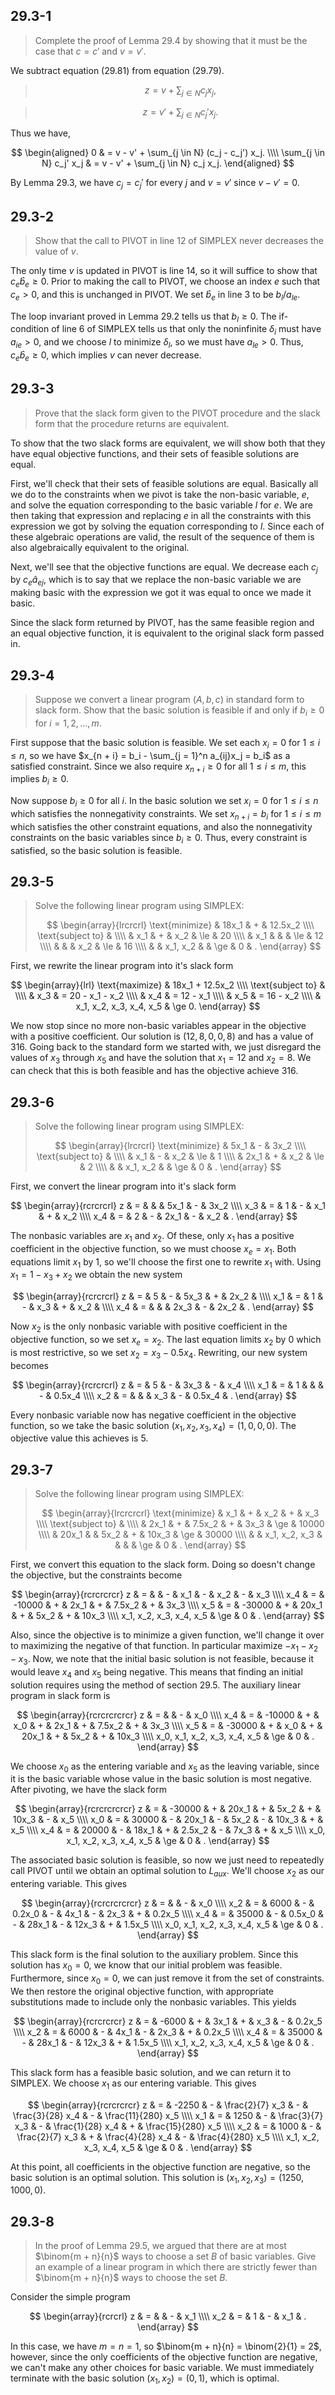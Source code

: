 ## 29.3-1

> Complete the proof of Lemma 29.4 by showing that it must be the case that $c = c'$ and $v = v'$.

We subtract equation $\text{(29.81)}$ from equation $\text{(29.79)}$.

> $$z = v + \sum_{j \in N} c_j x_j, \tag{29.79}$$

> $$z = v' + \sum_{j \in N} c_j' x_j. \tag{29.81}$$

Thus we have,

$$
\begin{aligned}
                      0 & = v - v' + \sum_{j \in N} (c_j - c_j') x_j. \\\\
\sum_{j \in N} c_j' x_j & = v - v' + \sum_{j \in N} c_j x_j.
\end{aligned}
$$

By Lemma 29.3, we have $c_j = c_j'$ for every $j$ and $v = v'$ since $v - v' = 0$.

## 29.3-2

> Show that the call to $\text{PIVOT}$ in line 12 of $\text{SIMPLEX}$ never decreases the value of $v$.

The only time $v$ is updated in $\text{PIVOT}$ is line 14, so it will suffice to show that $c_e \hat b_e \ge 0$. Prior to making the call to $\text{PIVOT}$, we choose an index $e$ such that $c_e > 0$, and this is unchanged in $\text{PIVOT}$. We set $\hat b_e$ in line 3 to be $b_l / a_{le}$.

The loop invariant proved in Lemma 29.2 tells us that $b_l \ge 0$. The if-condition of line 6 of $\text{SIMPLEX}$ tells us that only the noninfinite $\delta_i$ must have $a_{ie} > 0$, and we choose $l$ to minimize $\delta_l$, so we must have $a_{le} > 0$. Thus, $c_e \hat b_e \ge 0$, which implies $v$ can never decrease.

## 29.3-3

> Prove that the slack form given to the $\text{PIVOT}$ procedure and the slack form that the procedure returns are equivalent.

To show that the two slack forms are equivalent, we will show both that they have equal objective functions, and their sets of feasible solutions are equal.

First, we'll check that their sets of feasible solutions are equal. Basically all we do to the constraints when we pivot is take the non-basic variable, $e$, and solve the equation corresponding to the basic variable $l$ for $e$. We are then taking that expression and replacing $e$ in all the constraints with this expression we got by solving the equation corresponding to $l$. Since each of these algebraic operations are valid, the result of the sequence of them is also algebraically equivalent to the original.

Next, we'll see that the objective functions are equal. We decrease each $c_j$ by $c_e \hat a_{ej}$, which is to say that we replace the non-basic variable we are making basic with the expression we got it was equal to once we made it basic.

Since the slack form returned by $\text{PIVOT}$, has the same feasible region and an equal objective function, it is equivalent to the original slack form passed in.

## 29.3-4

> Suppose we convert a linear program $(A, b, c)$ in standard form to slack form. Show that the basic solution is feasible if and only if $b_i \ge 0$ for $i = 1, 2, \ldots, m$.

First suppose that the basic solution is feasible. We set each $x_i = 0$ for $1 \le i \le n$, so we have $x_{n + i} = b_i - \sum_{j = 1}^n a_{ij}x_j = b_i$ as a satisfied constraint. Since we also require $x_{n + i} \ge 0$ for all $1 \le i \le m$, this implies $b_i \ge 0$.

Now suppose $b_i \ge 0$ for all $i$. In the basic solution we set $x_i = 0$ for $1 \le i \le n$ which satisfies the nonnegativity constraints. We set $x_{n + i} = b_i$ for $1 \le i \le m$ which satisfies the other constraint equations, and also the nonnegativity constraints on the basic variables since $b_i \ge 0$. Thus, every constraint is satisfied, so the basic solution is feasible.

## 29.3-5

> Solve the following linear program using $\text{SIMPLEX}$:
>
> $$
> \begin{array}{lrcrcrl}
> \text{minimize}   & 18x_1 & + & 12.5x_2 \\\\
> \text{subject to} & \\\\
>                   &   x_1 & + &     x_2 & \le & 20 \\\\
>                   &   x_1 &   &         & \le & 12 \\\\
>                   &       &   &     x_2 & \le & 16 \\\\
>                   &       & x_1, x_2 &  & \ge &  0 & .
> \end{array}
> $$

First, we rewrite the linear program into it's slack form

$$
\begin{array}{lrl}
\text{maximize}   & 18x_1 + 12.5x_2 \\\\
\text{subject to} & \\\\
                  & x_3 & = 20 - x_1 - x_2 \\\\
                  & x_4 & = 12 - x_1 \\\\
                  & x_5 & = 16 - x_2 \\\\
                  & x_1, x_2, x_3, x_4, x_5 & \ge 0.
\end{array}
$$

We now stop since no more non-basic variables appear in the objective with a positive coefficient. Our solution is $(12, 8, 0, 0, 8)$ and has a value of $316$. Going back to the standard form we started with, we just disregard the values of $x_3$ through $x_5$ and have the solution that $x_1 = 12$ and $x_2 = 8$. We can check that this is both feasible and has the objective achieve $316$.

## 29.3-6

> Solve the following linear program using $\text{SIMPLEX}$:
>
> $$
> \begin{array}{lrcrcrl}
> \text{minimize}   & 5x_1 & - & 3x_2 \\\\
> \text{subject to} & \\\\
>                   &  x_1 & - &  x_2 &   \le & 1 \\\\
>                   & 2x_1 & + &  x_2 &   \le & 2 \\\\
>                   &      & x_1, x_2 & & \ge & 0 & .
> \end{array}
> $$

First, we convert the linear program into it's slack form

$$
\begin{array}{rcrcrcrl}
z   & = &   &   & 5x_1 & - & 3x_2 \\\\
x_3 & = & 1 & - &  x_1 & + &  x_2 \\\\
x_4 & = & 2 & - & 2x_1 & - &  x_2 & .
\end{array}
$$

The nonbasic variables are $x_1$ and $x_2$. Of these, only $x_1$ has a positive coefficient in the objective function, so we must choose $x_e = x_1$. Both equations limit $x_1$ by $1$, so we'll choose the first one to rewrite $x_1$ with. Using $x_1 = 1 − x_3 + x_2$ we obtain the new system

$$
\begin{array}{rcrcrcrl}
z   & = & 5 & - & 5x_3 & + & 2x_2 & \\\\
x_1 & = & 1 & - &  x_3 & + &  x_2 & \\\\
x_4 & = &   &   & 2x_3 & - & 2x_2 & .
\end{array}
$$

Now $x_2$ is the only nonbasic variable with positive coefficient in the objective function, so we set $x_e = x_2$. The last equation limits $x_2$ by $0$ which is most restrictive, so we set $x_2 = x_3 − 0.5x_4$. Rewriting, our new system becomes

$$
\begin{array}{rcrcrcrl}
z   & = & 5 & - & 3x_3 & - &    x_4 \\\\
x_1 & = & 1 &   &      & - & 0.5x_4 \\\\
x_2 & = &   &   &  x_3 & - & 0.5x_4 & .
\end{array}
$$

Every nonbasic variable now has negative coefficient in the objective function, so we take the basic solution $(x_1, x_2, x_3, x_4) = (1, 0, 0, 0)$. The objective value this achieves is $5$.

## 29.3-7

> Solve the following linear program using $\text{SIMPLEX}$:
>
> $$
> \begin{array}{lrcrcrcrl}
> \text{minimize}   &   x_1 & + &     x_2 & + &   x_3 \\\\
> \text{subject to} & \\\\
>                   &  2x_1 & + &  7.5x_2 & + &  3x_3 & \ge & 10000 \\\\
>                   & 20x_1 &   &    5x_2 & + & 10x_3 & \ge & 30000 \\\\
>                   &       & x_1, x_2, x_3 & & &     & \ge &     0 & .
> \end{array}
> $$

First, we convert this equation to the slack form. Doing so doesn't change the objective, but the constraints become

$$
\begin{array}{rcrcrcrcr}
z   & = &        & - &   x_1 & - &    x_2 & - &   x_3 \\\\
x_4 & = & -10000 & + &  2x_1 & + & 7.5x_2 & + &  3x_3 \\\\
x_5 & = & -30000 & + & 20x_1 & + &   5x_2 & + & 10x_3 \\\\
x_1, x_2, x_3, x_4, x_5 & \ge & 0 & .
\end{array}
$$

Also, since the objective is to minimize a given function, we'll change it over to maximizing the negative of that function. In particular maximize $−x_1 − x_2 − x_3$. Now, we note that the initial basic solution is not feasible, because it would leave $x_4$ and $x_5$ being negative. This means that finding an initial solution requires using the method of section 29.5. The auxiliary linear program in slack form is

$$
\begin{array}{rcrcrcrcrcr}
z   & = &        & - & x_0 \\\\
x_4 & = & -10000 & + & x_0 & + &  2x_1 & + & 7.5x_2 & + &  3x_3 \\\\
x_5 & = & -30000 & + & x_0 & + & 20x_1 & + &   5x_2 & + & 10x_3 \\\\
x_0, x_1, x_2, x_3, x_4, x_5 & \ge & 0 & .
\end{array}
$$

We choose $x_0$ as the entering variable and $x_5$ as the leaving variable, since it is the basic variable whose value in the basic solution is most negative. After pivoting, we have the slack form

$$
\begin{array}{rcrcrcrcrcr}
z   & = & -30000 & + & 20x_1 & + &   5x_2 & + & 10x_3 & - & x_5 \\\\
x_0 & = &  30000 & - & 20x_1 & - &   5x_2 & - & 10x_3 & + & x_5 \\\\
x_4 & = &  20000 & - & 18x_1 & + & 2.5x_2 & - &  7x_3 & + & x_5 \\\\
x_0, x_1, x_2, x_3, x_4, x_5 & \ge & 0 & .
\end{array}
$$

The associated basic solution is feasible, so now we just need to repeatedly call $\text{PIVOT}$ until we obtain an optimal solution to $L_{aux}$. We'll choose $x_2$ as our entering variable. This gives

$$
\begin{array}{rcrcrcrcrcr}
z   & = &       & - &    x_0 \\\\
x_2 & = &  6000 & - & 0.2x_0 & - &  4x_1 & - &  2x_3 & + & 0.2x_5   \\\\
x_4 & = & 35000 & - & 0.5x_0 & - & 28x_1 & - & 12x_3 & + & 1.5x_5 \\\\
x_0, x_1, x_2, x_3, x_4, x_5 & \ge & 0 & .
\end{array}
$$

This slack form is the final solution to the auxiliary problem. Since this solution has $x_0 = 0$, we know that our initial problem was feasible. Furthermore, since $x_0 = 0$, we can just remove it from the set of constraints. We then restore the original objective function, with appropriate substitutions made to include only the nonbasic variables. This yields

$$
\begin{array}{rcrcrcrcr}
z   & = & -6000 & + &  3x_1 & + &   x_3 & - & 0.2x_5 \\\\
x_2 & = &  6000 & - &  4x_1 & - &  2x_3 & + & 0.2x_5 \\\\
x_4 & = & 35000 & - & 28x_1 & - & 12x_3 & + & 1.5x_5 \\\\
x_1, x_2, x_3, x_4, x_5 & \ge & 0 & .
\end{array}
$$

This slack form has a feasible basic solution, and we can return it to $\text{SIMPLEX}$. We choose $x_1$ as our entering variable. This gives

$$
\begin{array}{rcrcrcrcr}
z   & = & -2250 & - & \frac{2}{7} x_3 & - & \frac{3}{28} x_4 & - & \frac{11}{280} x_5 \\\\
x_1 & = &  1250 & - & \frac{3}{7} x_3 & - & \frac{1}{28} x_4 & + & \frac{15}{280} x_5 \\\\
x_2 & = &  1000 & - & \frac{2}{7} x_3 & + & \frac{4}{28} x_4 & - &  \frac{4}{280} x_5 \\\\
x_1, x_2, x_3, x_4, x_5 & \ge & 0 & .
\end{array}
$$

At this point, all coefficients in the objective function are negative, so the basic solution is an optimal solution. This solution is $(x_1, x_2, x_3) = (1250, 1000, 0)$.

## 29.3-8

> In the proof of Lemma 29.5, we argued that there are at most $\binom{m + n}{n}$ ways to choose a set $B$ of basic variables. Give an example of a linear program in which there are strictly fewer than $\binom{m + n}{n}$ ways to choose the set $B$.

Consider the simple program

$$
\begin{array}{rcrcrl}
z   & = &   & - & x_1 \\\\
x_2 & = & 1 & - & x_1 & .
\end{array}
$$

In this case, we have $m = n = 1$, so $\binom{m + n}{n} = \binom{2}{1} = 2$, however, since the only coefficients of the objective function are negative, we can't make any other choices for basic variable. We must immediately terminate with the basic solution $(x_1, x_2) = (0, 1)$, which is optimal.
